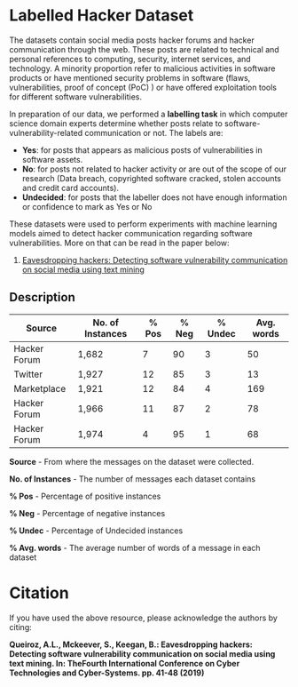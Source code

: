 # Labelled Hacker Dataset

The datasets contain social media posts hacker forums and hacker communication through the web. These posts are related to technical and personal references to computing, security, internet services, and technology. A minority proportion refer to malicious activities in software products or have mentioned security problems in software (flaws, vulnerabilities, proof of concept (PoC) ) or have offered exploitation tools for different software vulnerabilities.

In preparation of our data, we performed a **labelling task** in which computer science domain experts determine whether posts relate to software-vulnerability-related communication or not. The labels are:

- **Yes**: for posts that appears as malicious posts of vulnerabilities in software assets.  
- **No**: for posts not related to hacker activity or are out of the scope of our research  (Data  breach,  copyrighted  software  cracked,  stolen  accounts  and credit card accounts).  
- **Undecided**: for posts that the labeller does not have enough information or confidence to mark as Yes or No

These datasets were used to perform experiments with machine learning models aimed to detect hacker communication regarding software vulnerabilities. More on that can be read in the paper below:

1. [Eavesdropping hackers: Detecting software vulnerability communication on social media using text mining](http://www.thinkmind.org/download.php?articleid=cyber_2019_3_30_80058)



## Description

| Source | No. of Instances | % Pos | % Neg | % Undec | Avg. words | 
| --- | --- | --- | --- | --- | --- |
| Hacker Forum | 1,682 | 7 | 90 | 3 | 50
| Twitter |      1,927 | 12 | 85 | 3 | 13
| Marketplace |  1,921 | 12 | 84 | 4 | 169
| Hacker Forum | 1,966 | 11| 87 | 2 | 78
| Hacker Forum | 1,974 | 4 | 95 | 1 | 68

**Source** - From where the messages on the dataset were collected.

**No. of Instances** - The number of messages each dataset contains

**% Pos** - Percentage of positive instances

**% Neg** - Percentage of negative instances

**% Undec** - Percentage of Undecided instances

**% Avg. words** - The average number of words of a message in each dataset

# Citation

If you have used the above resource, please acknowledge the authors by citing:

**Queiroz, A.L., Mckeever, S., Keegan, B.: Eavesdropping hackers: Detecting software vulnerability communication on  social  media using text  mining. In: TheFourth International Conference on Cyber Technologies and Cyber-Systems. pp. 41-48 (2019)**


